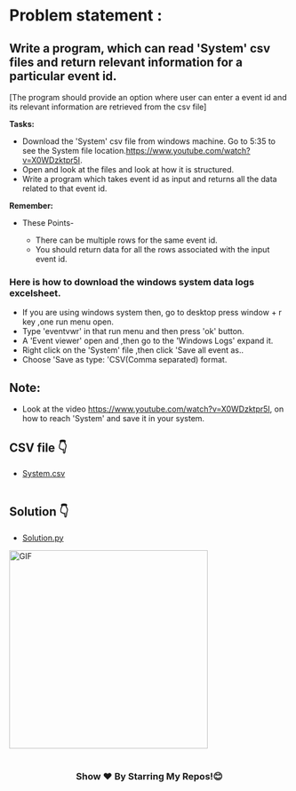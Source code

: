 # Problem statement :

## Write a program, which can read 'System' csv files and return relevant information for a particular event id.
[The program should provide an option where user can enter a event id and its relevant information are retrieved from the csv file]


<b>Tasks:</b>

- Download the 'System' csv file from windows machine. Go to 5:35 to see the System file location.https://www.youtube.com/watch?v=X0WDzktpr5I.
- Open and look at the files and look at how it is structured.
- Write a program which takes event id as input and returns all the data related to that event id.

**Remember:**

- These Points-

  - There can be multiple rows for the same event id.<br>
  - You should return data for all the rows associated with the input event id.


### Here is how to download the windows system data logs excelsheet.



- If you are using windows system then, go to desktop press window + r key ,one run menu open.<br>
- Type 'eventvwr' in that run menu and then press 'ok' button.<br>
- A 'Event viewer' open and ,then go to the 'Windows Logs' expand it.<br>
- Right click on the 'System' file ,then click 'Save all event as..<br>
- Choose 'Save as type: 'CSV(Comma separated) format.<br>
## Note:

  - Look at the video https://www.youtube.com/watch?v=X0WDzktpr5I, on how to reach 'System' and save it in your system.


## CSV file 👇

 - [System.csv](https://github.com/Kushal997-das/Searching-a-CSV-file-using-python/blob/master/Python%201-2/System.csv) <br><br>
 
 
 
 
 
## Solution  👇

 - [Solution.py](https://github.com/Kushal997-das/Searching-a-CSV-file-using-python/blob/master/Python%201-2/Finalproject.py) <br>
 
 
 
 <img align="center" alt="GIF"  width="357px" src="https://github.com/Kushal997-das/Searching-a-CSV-file-using-python/blob/master/Python%201-2/demo.gif" /> <br><br>

<h3 align="center">Show ❤️ By Starring My Repos!😊</h3>
<br>
